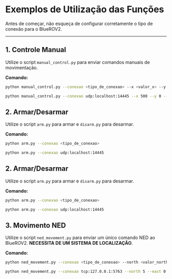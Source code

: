 # Exemplos de Utilização das Funções

Antes de começar, não esqueça de configurar corretamente o tipo de conexão para o BlueROV2.

---

## **1. Controle Manual**
Utilize o script `manual_control.py` para enviar comandos manuais de movimentação.

**Comando:**
```bash
python manual_control.py --conexao <tipo_de_conexao> --x <valor_x> --y <valor_y> --z <valor_z> --r <valor_yaw> --buttons <valor_botao>
```
```bash
python manual_control.py --conexao udp:localhost:14445 --x 500 --y 0 --z -500 --r 250 --buttons 0
```

## **2. Armar/Desarmar**
Utilize o script `arm.py` para armar e `disarm.py` para desarmar.

**Comando:**
```bash
python arm.py --conexao <tipo_de_conexao>
```
```bash
python arm.py --conexao udp:localhost:14445
```
## **2. Armar/Desarmar**
Utilize o script `arm.py` para armar e `disarm.py` para desarmar.

**Comando:**
```bash
python arm.py --conexao <tipo_de_conexao>
```
```bash
python arm.py --conexao udp:localhost:14445
```

## **3. Movimento NED**
Utilize o script `ned_movement.py` para enviar um único comando NED ao BlueROV2. **NECESSITA DE UM SISTEMA DE LOCALIZAÇÃO**.

**Comando:**
```bash
python ned_movement.py --conexao <tipo_de_conexao> --north <valor_north> --east <valor_east> --down <valor_down>
```
```bash
python ned_movement.py --conexao tcp:127.0.0.1:5763 --north 5 --east 0 --down -2
```

